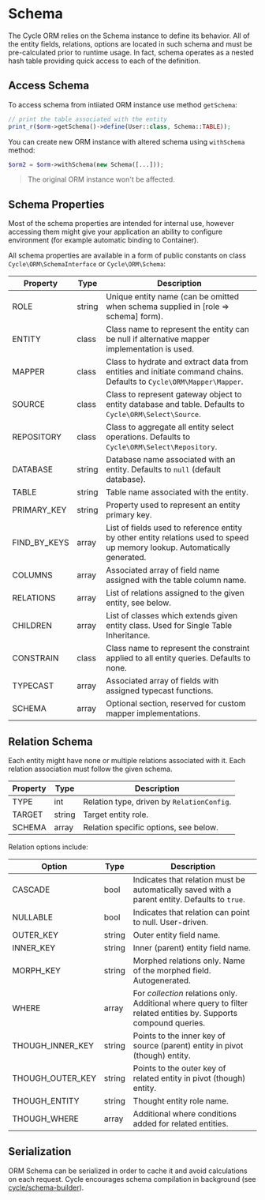 # Schema
The Cycle ORM relies on the Schema instance to define its behavior. All of the entity fields, relations, options are
located in such schema and must be pre-calculated prior to runtime usage. In fact, schema operates as a nested hash table providing quick access to each of the definition.

## Access Schema
To access schema from intiiated ORM instance use method `getSchema`:

```php
// print the table associated with the entity
print_r($orm->getSchema()->define(User::class, Schema::TABLE));
```

You can create new ORM instance with altered schema using `withSchema` method:

```php
$orm2 = $orm->withSchema(new Schema([...]));
```

> The original ORM instance won't be affected.

## Schema Properties
Most of the schema properties are intended for internal use, however accessing them might give your application an ability to configure environment (for example automatic binding to Container). 

All schema properties are available in a form of public constants on class `Cycle\ORM\SchemaInterface` or `Cycle\ORM\Schema`:

Property | Type   | Description
---      | ---    | ---
ROLE     | string | Unique entity name (can be omitted when schema supplied in [role => schema] form).   
ENTITY   | class  | Class name to represent the entity can be null if alternative mapper implementation is used.   
MAPPER   | class  | Class to hydrate and extract data from entities and initiate command chains. Defaults to `Cycle\ORM\Mapper\Mapper`. 
SOURCE    | class | Class to represent gateway object to entity database and table. Defaults to `Cycle\ORM\Select\Source`.
REPOSITORY | class | Class to aggregate all entity select operations. Defaults to `Cycle\ORM\Select\Repository`.
DATABASE   | string | Database name associated with an entity. Defaults to `null` (default database).
TABLE       | string | Table name associated with the entity.
PRIMARY_KEY | string | Property used to represent an entity primary key.
FIND_BY_KEYS | array | List of fields used to reference entity by other entity relations used to speed up memory lookup. Automatically generated.
COLUMNS      | array | Associated array of field name assigned with the table column name.
RELATIONS    | array | List of relations assigned to the given entity, see below.
CHILDREN     | array | List of classes which extends given entity class. Used for Single Table Inheritance.
CONSTRAIN    | class | Class name to represent the constraint applied to all entity queries. Defaults to none.
TYPECAST     | array | Associated array of fields with assigned typecast functions.
SCHEMA       | array | Optional section, reserved for custom mapper implementations.

## Relation Schema
Each entity might have none or multiple relations associated with it. Each relation association must follow the given schema.

Property | Type   | Description
---      | ---    | ---
TYPE     | int    | Relation type, driven by `RelationConfig`.
TARGET   | string | Target entity role.
SCHEMA   | array  | Relation specific options, see below.

Relation options include:

Option | Type   | Description
---      | ---    | ---
CASCADE   | bool | Indicates that relation must be automatically saved with a parent entity. Defaults to `true`.
NULLABLE  | bool | Indicates that relation can point to null. User-driven.
OUTER_KEY | string | Outer entity field name.
INNER_KEY | string | Inner (parent) entity field name.
MORPH_KEY | string | Morphed relations only. Name of the morphed field. Autogenerated.
WHERE | array | For *collection* relations only. Additional where query to filter related entities by. Supports compound queries.
THOUGH_INNER_KEY | string | Points to the inner key of source (parent) entity in pivot (though) entity.
THOUGH_OUTER_KEY | string | Points to the outer key of related entity in pivot (though) entity.
THOUGH_ENTITY   | string | Thought entity role name.
THOUGH_WHERE   | array | Additional where conditions added for related entities.

## Serialization
ORM Schema can be serialized in order to cache it and avoid calculations on each request. Cycle encourages schema compilation in
background (see [cycle/schema-builder](https://github.com/cycle/schema-builder)).
